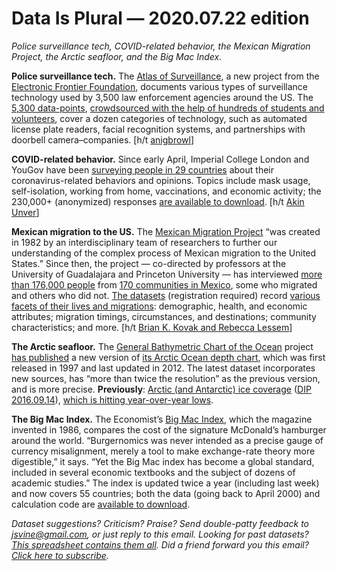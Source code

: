 Data Is Plural — 2020.07.22 edition
===================================

*Police surveillance tech, COVID-related behavior, the Mexican Migration Project, the Arctic seafloor, and the Big Mac Index.*


__Police surveillance tech.__ The [Atlas of Surveillance](https://atlasofsurveillance.org/), a new project from the [Electronic Frontier Foundation](https://www.eff.org/), documents various types of surveillance technology used by 3,500 law enforcement agencies around the US. The [5,300 data-points](https://atlasofsurveillance.org/search), [crowdsourced with the help of hundreds of students and volunteers](https://atlasofsurveillance.org/methodology), cover a dozen categories of technology, such as automated license plate readers, facial recognition systems, and partnerships with doorbell camera–companies. [h/t [anigbrowl](https://news.ycombinator.com/item?id=23824845)]


__COVID-related behavior.__ Since early April, Imperial College London and YouGov have been [surveying people in 29 countries](https://www.imperial.ac.uk/global-health-innovation/our-research/covid-19-response/covid-19-behaviour-tracker/) about their coronavirus-related behaviors and opinions. Topics include mask usage, self-isolation, working from home, vaccinations, and economic activity; the 230,000+ (anonymized) responses [are available to download](https://github.com/YouGov-Data/covid-19-tracker). [h/t [Akin Unver](https://twitter.com/AkinUnver/status/1282815737288183810)]


__Mexican migration to the US.__ The [Mexican Migration Project](https://mmp.opr.princeton.edu/) “was created in 1982 by an interdisciplinary team of researchers to further our understanding of the complex process of Mexican migration to the United States.” Since then, the project — co-directed by professors at the University of Guadalajara and Princeton University — has interviewed [more than 176,000 people](https://mmp.opr.princeton.edu/databases/dataoverview-en.aspx) from [170 communities in Mexico](https://mmp.opr.princeton.edu/research/maps-en.aspx), some who migrated and others who did not. [The datasets](https://mmp.opr.princeton.edu/databases/instructions-en.aspx) (registration required) record [various facets of their lives and migrations](https://mmp.opr.princeton.edu/databases/codebooks-en.aspx): demographic, health, and economic attributes; migration timings, circumstances, and destinations; community characteristics; and more. [h/t [Brian K. Kovak and Rebecca Lessem](https://www.nber.org/papers/w26790)]


__The Arctic seafloor.__ The [General Bathymetric Chart of the Ocean](https://www.gebco.net/about_us/overview/) project [has published](https://www.nature.com/articles/s41597-020-0520-9) a new version of [its Arctic Ocean depth chart](https://www.gebco.net/data_and_products/gridded_bathymetry_data/arctic_ocean/), which was first released in 1997 and last updated in 2012. The latest dataset incorporates new sources, has “more than twice the resolution” as the previous version, and is more precise. __Previously__: [Arctic (and Antarctic) ice coverage](https://nsidc.org/data/seaice_index/) ([DIP 2016.09.14](https://tinyletter.com/data-is-plural/letters/data-is-plural-2016-09-14-edition)), [which is hitting year-over-year lows](https://twitter.com/paldhous/status/1283049748614848528).


__The Big Mac Index.__ The Economist’s [Big Mac Index](https://www.economist.com/news/2020/07/15/the-big-mac-index), which the magazine invented in 1986, compares the cost of the signature McDonald’s hamburger around the world. “Burgernomics was never intended as a precise gauge of currency misalignment, merely a tool to make exchange-rate theory more digestible,” it says. “Yet the Big Mac index has become a global standard, included in several economic textbooks and the subject of dozens of academic studies.” The index is updated twice a year (including last week) and now covers 55 countries; both the data (going back to April 2000) and calculation code are [available to download](https://github.com/TheEconomist/big-mac-data).


*Dataset suggestions? Criticism? Praise? Send double-patty feedback to jsvine@gmail.com, or just reply to this email. Looking for past datasets? [This spreadsheet contains them all](https://docs.google.com/spreadsheets/d/1wZhPLMCHKJvwOkP4juclhjFgqIY8fQFMemwKL2c64vk). Did a friend forward you this email? [Click here to subscribe](https://tinyletter.com/data-is-plural).*